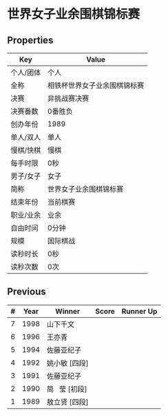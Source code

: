 # 世界女子业余围棋锦标赛

## Properties

| Key | Value |
| --- | ----- |
| 个人/团体 | 个人 |
| 全称 | 相铁杯世界女子业余围棋锦标赛 |
| 决赛 | 非挑战赛决赛 |
| 决赛番数 | 0番胜负 |
| 创办年份 | 1989 |
| 单人/双人 | 单人 |
| 慢棋/快棋 | 慢棋 |
| 每手时限 | 0秒 |
| 男子/女子 | 女子 |
| 简称 | 世界女子业余围棋锦标赛 |
| 结束年份 | 当前棋赛 |
| 职业/业余 | 业余 |
| 自由时间 | 0分钟 |
| 规模 | 国际棋战 |
| 读秒时长 | 0秒 |
| 读秒次数 | 0次 |

## Previous

| # | Year | Winner | Score | Runner Up |
| --- | --- | --- | --- | --- |
| 7 | 1998 | 山下千文 |  |  |
| 6 | 1996 | 王亦青 |  |  |
| 5 | 1994 | 佐藤亚纪子 |  |  |
| 4 | 1992 | 姚小敏 [四段] |  |  |
| 3 | 1991 | 佐藤亚纪子 |  |  |
| 2 | 1990 | 简   莹 [初段] |  |  |
| 1 | 1989 | 敖立贤 [四段] |  |  |

